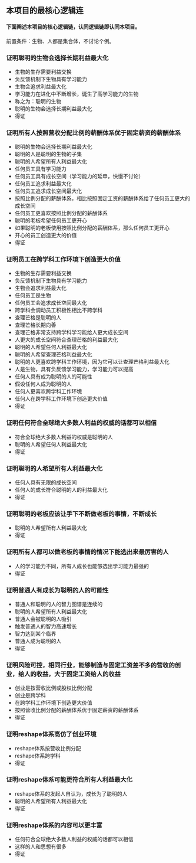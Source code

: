 ## 本项目的最核心逻辑连

#### 下面阐述本项目的核心逻辑链，认同逻辑链即认同本项目。

前置条件：生物、人都是集合体，不讨论个例。

### 证明聪明的生物会选择长期利益最大化
- 生物的生存需要利益交换
- 负反馈机制下生物具有学习能力
- 生物会追求利益最大化
- 学习能力在进化中不断增长，诞生了高学习能力的生物
- 称之为：聪明的生物
- 聪明的生物会选择长期利益最大化
- 得证

### 证明所有人按照营收分配比例的薪酬体系优于固定薪资的薪酬体系
- 聪明的生物会选择长期利益最大化
- 聪明的人是聪明的生物的子集
- 聪明的人希望所有人利益最大化
- 任何员工具有学习能力  
- 任何员工具有成长空间（学习能力的延申，快慢不讨论）
- 任何员工追求利益最大化
- 任何员工追求成长空间最大化  
- 按照比例分配的薪酬体系，相比按照固定工资的薪酬体系给了任何员工更大的成长空间
- 任何员工更喜欢按照比例分配的薪酬体系
- 聪明的老板希望任何员工更开心
- 如果聪明的老板使用按照比例分配的薪酬体系，那么任何员工更开心
- 开心的员工创造更大的价值  
- 得证

### 证明员工在跨学科工作环境下创造更大价值
- 生物的生存需要利益交换
- 负反馈机制下生物具有学习能力
- 生物会追求利益最大化
- 任何员工是生物
- 任何员工会追求成长空间最大化
- 跨学科会调动员工积极性相比不跨学科
- 查理芒格是聪明的人
- 查理芒格长期向善
- 查理芒格非常支持跨学科学习能给人更大成长空间
- 人更大的成长空间符合查理芒格的利益最大化
- 聪明的人希望任何人利益最大化
- 聪明的人希望查理芒格利益最大化  
- 聪明的人更喜欢跨学科工作环境，因为它可以让查理芒格利益最大化
- 人是生物，具有负反馈学习能力，学习能力可以提高  
- 任何人具有成为聪明的人的可能性
- 假设任何人成为聪明的人
- 任何人更喜欢跨学科工作环境
- 任何人在跨学科工作环境下创造更大价值
- 得证

### 证明任何符合全球绝大多数人利益的权威的话都可以相信
- 符合全球绝大多数人利益的权威是聪明的人
- 聪明的人希望任何人利益最大化
- 得证

### 证明聪明的人希望所有人利益最大化
- 任何人具有无限的成长空间
- 任何人的成长符合聪明的人的利益最大化
- 得证
  
### 证明聪明的老板应该让手下不断做老板的事情，不断成长
- 聪明的人希望所有人利益最大化
- 得证
  
### 证明所有人都可以做老板的事情的情况下能选出来最厉害的人
- 人的学习能力不同，所有人成长也能够选出学习能力最强的
- 得证

### 证明普通人有成长为聪明的人的可能性
- 普通人和聪明的人的智力图谱是连续的
- 聪明的人希望所有人利益最大化
- 普通人会被聪明的人吸引
- 触发普通人的智力高速增长  
- 智力达到某个临界  
- 普通人成为聪明的人
- 得证

### 证明风险可控，相同行业，能够制造与固定工资差不多的营收的创业，给人的收益，大于固定工资给人的收益
- 创业是按营收比例或股权比例分配
- 创业是跨学科
- 在跨学科工作环境下创造更大价值
- 按照营收比例分配的薪酬体系优于固定薪资的薪酬体系
- 得证
  
### 证明reshape体系高仿了创业环境
- reshape体系按营收比例分配
- reshape体系跨学科
- 得证

### 证明reshape体系可能更符合所有人利益最大化
- reshape体系的发起人自认为，成长为了聪明的人
- 聪明的人希望所有人利益最大化
- 得证

### 证明reshape体系的内容可以更丰富
- 任何符合全球绝大多数人利益的权威的话都可以相信
- 这样的人和思想有很多
- 得证



